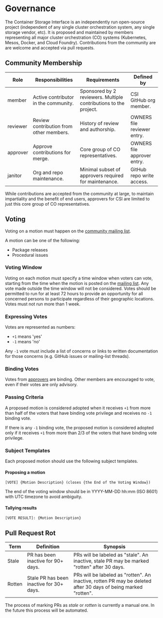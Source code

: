 # Governance

The Container Storage Interface is an independently run open-source project (independent of any single cluster orchestration system, any single storage vendor, etc).
It is proposed and maintained by members representing all major cluster orchestration (CO) systems (Kubernetes, Mesos, Docker, and Cloud Foundry).
Contributions from the community are are welcome and accepted via pull requests.

## Community Membership

| Role | Responsibilities | Requirements | Defined by |
| -----| ---------------- | ------------ | -----------|
| member | Active contributor in the community. | Sponsored by 2 reviewers.  Multiple contributions to the project. | CSI GitHub org member. |
| reviewer | Review contribution from other members. | History of review and authorship. | OWNERS file reviewer entry. |
| approver | Approve contributions for merge. | Core group of CO representatives. | OWNERS file approver entry. |
| janitor | Org and repo maintenance. | Minimal subset of approvers required for maintenance. | GitHub repo write access. |

While contributions are accepted from the community at large, to maintain impartiality and the benefit of end users, approvers for CSI are limited to just this core group of CO representatives.

## Voting

Voting on a motion must happen on the [community mailing list](https://groups.google.com/forum/#!forum/container-storage-interface-community).

A motion can be one of the following:
* Package releases
* Procedural issues

### Voting Window

Voting on each motion must specify a time window when voters can vote, starting from the time when the motion is posted on the [mailing list](https://groups.google.com/forum/#!forum/container-storage-interface-community).
Any vote made outside the time window will not be considered.
Votes should be permitted to run for at least 72 hours to provide an opportunity for all concerned persons to participate regardless of their geographic locations.
Votes must not run more than 1 week.

### Expressing Votes

Votes are represented as numbers:
* `+1` means 'yes'
* `-1` means 'no'

Any `-1` vote must include a list of concerns or links to written documentation for those concerns (e.g. GitHub issues or mailing-list threads).

### Binding Votes

Votes from [approvers](#community-membership) are binding.
Other members are encouraged to vote, even if their votes are only advisory.

### Passing Criteria

A proposed motion is considered adopted when it receives `+1` from more than half of the voters that have binding vote privilege and receives no `-1` binding vote.

If there is any `-1` binding vote, the proposed motion is considered adopted only if it receives `+1` from more than 2/3 of the voters that have binding vote privilege.

### Subject Templates

Each proposed motion should use the following subject templates.

#### Proposing a motion

`[VOTE] {Motion Description} (closes {the End of the Voting Window})`

The end of the voting window should be in YYYY-MM-DD hh:mm (ISO 8601) with UTC timezone to avoid ambiguity.

#### Tallying results

`[VOTE RESULT]: {Motion Description}`

## Pull Request Rot

| Term | Definition | Synopsis |
| ---- | ---------- | -------- |
| Stale | PR has been inactive for 90+ days. | PRs will be labeled as "stale". An inactive, stale PR may be marked "rotten" after 30 days. |
| Rotten | Stale PR has been inactive for 30+ days. | PRs will be labeled as "rotten". An inactive, rotten PR may be deleted after 30 days of being marked "rotten". |

The process of marking PRs as *stale* or *rotten* is currently a manual one.
In the future this process will be automated.
